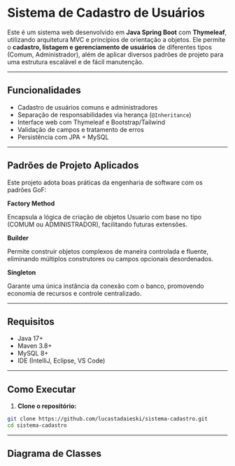 # Sistema de Cadastro de Usuários

Este é um sistema web desenvolvido em **Java Spring Boot** com **Thymeleaf**, utilizando arquitetura MVC e princípios de orientação a objetos. Ele permite o **cadastro, listagem e gerenciamento de usuários** de diferentes tipos (Comum, Administrador), além de aplicar diversos padrões de projeto para uma estrutura escalável e de fácil manutenção.

---

## Funcionalidades

- Cadastro de usuários comuns e administradores
- Separação de responsabilidades via herança (`@Inheritance`)
- Interface web com Thymeleaf e Bootstrap/Tailwind
- Validação de campos e tratamento de erros
- Persistência com JPA + MySQL

---
## Padrões de Projeto Aplicados
Este projeto adota boas práticas da engenharia de software com os padrões GoF:

**Factory Method**

Encapsula a lógica de criação de objetos Usuario com base no tipo (COMUM ou ADMINISTRADOR), facilitando futuras extensões.

**Builder**

Permite construir objetos complexos de maneira controlada e fluente, eliminando múltiplos construtores ou campos opcionais desordenados.

**Singleton**

Garante uma única instância da conexão com o banco, promovendo economia de recursos e controle centralizado.

---

## Requisitos

- Java 17+
- Maven 3.8+
- MySQL 8+
- IDE (IntelliJ, Eclipse, VS Code)

---

## Como Executar

1. **Clone o repositório:**

```bash
git clone https://github.com/lucastadaieski/sistema-cadastro.git
cd sistema-cadastro
```

---
## Diagrama de Classes
